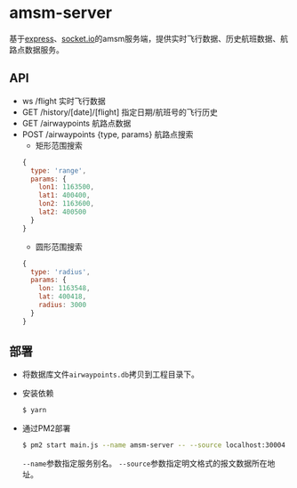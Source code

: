 # amsm-server
基于[express](https://github.com/expressjs/express)、[socket.io](https://github.com/socketio/socket.io)的amsm服务端，提供实时飞行数据、历史航班数据、航路点数据服务。

## API
- ws /flight 实时飞行数据
- GET /history/[date]/[flight] 指定日期/航班号的飞行历史
- GET /airwaypoints 航路点数据
- POST /airwaypoints {type, params} 航路点搜索
  - 矩形范围搜索
  ```javascript
  {
    type: 'range',
    params: {
      lon1: 1163500,
      lat1: 400400,
      lon2: 1163600,
      lat2: 400500
    }
  }
  ```
  - 圆形范围搜索
  ```javascript
  {
    type: 'radius',
    params: {
      lon: 1163548,
      lat: 400418,
      radius: 3000
    }
  }
  ```

## 部署

- 将数据库文件`airwaypoints.db`拷贝到工程目录下。

- 安装依赖
  ```bash
  $ yarn
  ```
  
- 通过PM2部署
  ```bash
  $ pm2 start main.js --name amsm-server -- --source localhost:30004
  ```
  `--name`参数指定服务别名。
  `--source`参数指定明文格式的报文数据所在地址。
